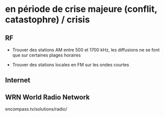 # en période de crise majeure (conflit, catastophre) / crisis

## RF

* Trouver des stations AM entre 500 et 1700 kHz, les diffusions ne se font que sur certaines plages horaires

* Trouver des stations locales en FM sur les ondes courtes

## Internet

## WRN World Radio Network

encompass.tv/solutions/radio/